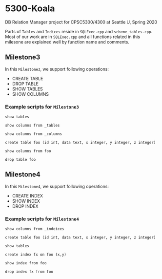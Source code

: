 # 5300-Koala
DB Relation Manager project for CPSC5300/4300 at Seattle U, Spring 2020

Parts of `Tables` and `Indices` reside in `SQLExec.cpp` and `scheme_tables.cpp`. Most of our work are in `SQLExec.cpp` and all functions related in this milesone are explained well by function name and comments.

## Milestone3
In this `Milestone3`, we support following operations:
- CREATE TABLE
- DROP TABLE
- SHOW TABLES
- SHOW COLUMNS

### Example scripts for `Milestone3`
```
show tables

show columns from _tables

show columns from _columns

create table foo (id int, data text, x integer, y integer, z integer)

show columns from foo

drop table foo
```

## Milestone4
In this `Milestone4`, we support following operations:
- CREATE INDEX
- SHOW INDEX
- DROP INDEX

### Example scripts for `Milestone4`
```
show columns from _indeices

create table foo (id int, data text, x integer, y integer, z integer)

show tables

create index fx on foo (x,y)

show index from foo

drop index fx from foo
```